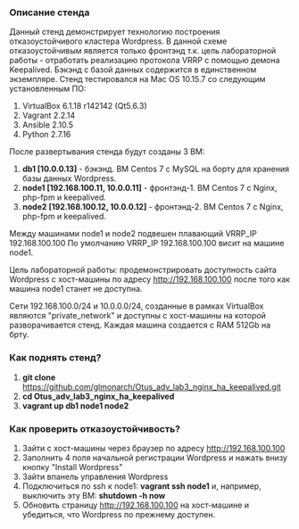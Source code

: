 ### Описание стенда

Данный стенд демонстрирует технологию построения отказоустойчивого кластера Wordpress. В данной схеме отказоустойчивым является только фронтэнд т.к. цель лабораторной работы - отработать реализацию протокола VRRP с помощью демона Keepalived. Бэкэнд с базой данных содержится в единственном экземпляре. Стенд тестировался на Mac OS 10.15.7 со следующим установленным ПО:

1. VirtualBox 6.1.18 r142142 (Qt5.6.3)
2. Vagrant 2.2.14
3. Ansible 2.10.5
4. Python 2.7.16

После развертывания стенда будут созданы 3 ВМ:

1. **db1 [10.0.0.13]** - бэкэнд. ВМ Centos 7 с MySQL на борту для хранения базы данных Wordpress.
2. **node1 [192.168.100.11, 10.0.0.11]** - фронтэнд-1. ВМ Centos 7 с Nginx, php-fpm и keepalived. 
3. **node2 [192.168.100.12, 10.0.0.12]** - фронтэнд-2. ВМ Centos 7 с Nginx, php-fpm и keepalived.

Между машинами node1 и node2 подвешен плавающий VRRP_IP 192.168.100.100 По умолчанию VRRP_IP 192.168.100.100 висит на машине node1.

Цель лабораторной работы: продемонстрировать доступность сайта Wordpress с хост-машины по адресу http://192.168.100.100 после того как машина node1 станет не доступна.


Сети 192.168.100.0/24 и 10.0.0.0/24, созданные в рамках VirtualBox являются "private_network" и доступны с хост-машины на которой разворачивается стенд. Каждая машина создается с RAM 512Gb на брту.

### Как поднять стенд?

1. **git clone** https://github.com/glmonarch/Otus_adv_lab3_nginx_ha_keepalived.git
2. **cd Otus_adv_lab3_nginx_ha_keepalived**
3. **vagrant up db1 node1 node2**

### Как проверить отказоустойчивость?
1. Зайти с хост-машины через браузер по адресу http://192.168.100.100
2. Заполнить 4 поля начальной регистрации Wordpress и нажать внизу кнопку "Install Wordpress"
3. Зайти впанель управления Wordpress
4. Подключиться по ssh к node1: **vagrant ssh node1** и, например, выключить эту ВМ: **shutdown -h now**
5. Обновить страницу http://192.168.100.100 на хост-машине и убедиться, что Wordpress по прежнему доступен.   


